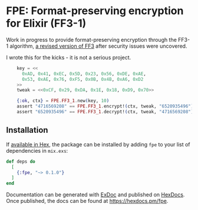 # FPE: Format-preserving encryption for Elixir (FF3-1)

Work in progress to provide format-preserving encryption through the FF3-1 algorithm,
[a revised version of FF3](https://nvlpubs.nist.gov/nistpubs/SpecialPublications/NIST.SP.800-38Gr1-draft.pdf)
after security issues were uncovered.

I wrote this for the kicks - it is not a serious project.

```elixir
    key = <<
      0xAD, 0x41, 0xEC, 0x5D, 0x23, 0x56, 0xDE, 0xAE,
      0x53, 0xAE, 0x76, 0xF5, 0x0B, 0x4B, 0xA6, 0xD2
    >>
    tweak = <<0xCF, 0x29, 0xDA, 0x1E, 0x18, 0xD9, 0x70>>

    {:ok, ctx} = FPE.FF3_1.new(key, 10)
    assert "4716569208" == FPE.FF3_1.encrypt!(ctx, tweak, "6520935496")
    assert "6520935496" == FPE.FF3_1.decrypt!(ctx, tweak, "4716569208")
```

## Installation

If [available in Hex](https://hex.pm/docs/publish), the package can be installed
by adding `fpe` to your list of dependencies in `mix.exs`:

```elixir
def deps do
  [
    {:fpe, "~> 0.1.0"}
  ]
end
```

Documentation can be generated with [ExDoc](https://github.com/elixir-lang/ex_doc)
and published on [HexDocs](https://hexdocs.pm). Once published, the docs can
be found at <https://hexdocs.pm/fpe>.

